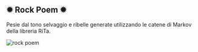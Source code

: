 ✹ Rock Poem ✹
---
Pesie dal tono selvaggio e ribelle generate utilizzando le catene di Markov della libreria RiTa. 

![rock poem](https://user-images.githubusercontent.com/79697764/122246532-e7a30880-cec6-11eb-848c-a97372053765.JPG)
